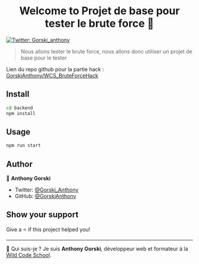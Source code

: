 <h1 align="center">Welcome to Projet de base pour tester le brute force 👋</h1>
<p>
  <a href="https://twitter.com/Gorski_anthony" target="_blank">
    <img alt="Twitter: Gorski_anthony" src="https://img.shields.io/twitter/follow/Gorski_anthony.svg?style=social" />
  </a>
</p>

> Nous allons tester le brute force, nous allons donc utiliser un projet de base pour le tester

Lien du repo github pour la partie hack : [GorskiAnthony/WCS_BruteForceHack](https://github.com/GorskiAnthony/WCS_BruteForceHack)

## Install

```sh
cd backend
npm install
```

## Usage

```sh
npm run start
```

## Author

👤 **Anthony Gorski**

-   Twitter: [@Gorski_Anthony](https://twitter.com/Gorski_Anthony)
-   GitHub: [@GorskiAnthony](https://github.com/GorskiAnthony)

## Show your support

Give a ⭐️ if this project helped you!

---

👋 Qui suis-je ?
Je suis **Anthony Gorski**, développeur web et formateur à la [Wild Code School](https://www.wildcodeschool.com/fr-FR).
